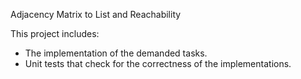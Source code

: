 Adjacency Matrix to List and Reachability

This project includes:
- The implementation of the demanded tasks.
- Unit tests that check for the correctness of the implementations.
